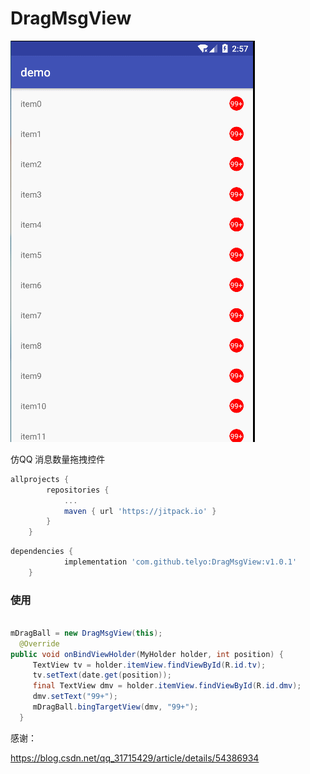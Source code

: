 # DragMsgView

![GIF](https://github.com/telyo/DragMsgView/blob/144153c35a989b16a69a7a3b4522dbd0a7b6b79f/GIF.gif?raw=true)

仿QQ 消息数量拖拽控件

```groovy
allprojects {
		repositories {
			...
			maven { url 'https://jitpack.io' }
		}
	}
```

```groovy
dependencies {
	        implementation 'com.github.telyo:DragMsgView:v1.0.1'
	}
```

### 使用

```java

mDragBall = new DragMsgView(this);
  @Override
public void onBindViewHolder(MyHolder holder, int position) {
     TextView tv = holder.itemView.findViewById(R.id.tv);
     tv.setText(date.get(position));
     final TextView dmv = holder.itemView.findViewById(R.id.dmv);
     dmv.setText("99+");
     mDragBall.bingTargetView(dmv, "99+");
  }

```



感谢：

https://blog.csdn.net/qq_31715429/article/details/54386934